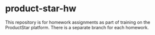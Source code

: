 # product-star-hw
This repository is for homework assignments as part of training on the ProductStar platform.
There is a separate branch for each homework.
